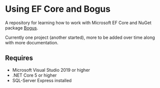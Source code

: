 # Using EF Core and Bogus

A repository for learning how to work with Microsoft EF Core and NuGet package [Bogus](https://www.nuget.org/packages/Bogus).

Currently one project (another started), more to be added over time along with more documentation.


## Requires

- Microsoft Visual Studio 2019 or higher
- .NET Core 5 or higher
- SQL-Server Express installed

